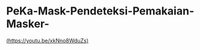 # PeKa-Mask-Pendeteksi-Pemakaian-Masker-


[(https://youtu.be/xkNno8WduZs)](https://youtu.be/xkNno8WduZs)


